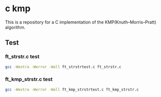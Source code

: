 # c kmp

This is a repository for a C implementation of the KMP(Knuth–Morris–Pratt) algorithm.

## Test

### ft_strstr.c test

```bash
gcc -Wextra -Werror -Wall ft_strstrtest.c ft_strstr.c
```

### ft_kmp_strstr.c test

```bash
gcc -Wextra -Werror -Wall ft_kmp_strstrtest.c ft_kmp_strstr.c
```
